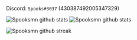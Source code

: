 
Discord: `Spooks#3037` (430387492005347329)

![Spooksmn github stats](https://github-readme-stats.vercel.app/api?username=mhpk&show_icons=true&theme=dark&count_private=true&include_all_commits=true)
![Spooksmn github stats](https://github-readme-stats.vercel.app/api?username=mhpk&show_icons=true&theme=midnight&count_private=true&include_all_commits=true)

![Spooksmn github streak](https://github-readme-stats.vercel.app/api/top-langs/?username=mhpk&layout=compact&theme=midnight&hide_border=true)
